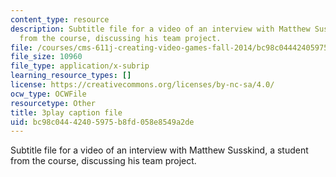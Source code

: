 ```yaml
---
content_type: resource
description: Subtitle file for a video of an interview with Matthew Susskind, a student
  from the course, discussing his team project.
file: /courses/cms-611j-creating-video-games-fall-2014/bc98c04442405975b8fd058e8549a2de_uX-D5Q_5v4A.vtt
file_size: 10960
file_type: application/x-subrip
learning_resource_types: []
license: https://creativecommons.org/licenses/by-nc-sa/4.0/
ocw_type: OCWFile
resourcetype: Other
title: 3play caption file
uid: bc98c044-4240-5975-b8fd-058e8549a2de
---
```

Subtitle file for a video of an interview with Matthew Susskind, a student from the course, discussing his team project.